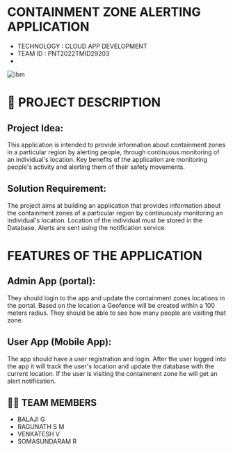 #  CONTAINMENT ZONE ALERTING APPLICATION

- TECHNOLOGY : CLOUD APP DEVELOPMENT
- TEAM ID    : PNT2022TMID29203
- 
![ibm](https://user-images.githubusercontent.com/55442886/198847093-03c78698-d684-4056-aec4-c1689924d338.jpg)


# 📒 PROJECT DESCRIPTION

## Project Idea:
This application is intended to provide information about containment zones in a particular region by alerting people, through continuous monitoring of an individual's location.  Key benefits of the application are monitoring people's activity and alerting them of their safety movements.

## Solution Requirement:
The project aims at building an application that provides information about the containment zones of a particular region by continuously monitoring an individual's location. Location of the individual must be stored in the Database. Alerts are sent using the notification service. 

# FEATURES OF THE APPLICATION

## Admin App (portal):
They should login to the app and update the containment zones locations in the portal.  Based on the location a Geofence will be created within a 100 meters radius.  They should be able to see how many people are visiting that zone.

## User App (Mobile App):
The app should have a user registration and login.  After the user logged into the app it will  track the user's location and update the database with the current location.  If the user is visiting the containment zone he will get an alert notification.


## 🧑🏻‍ TEAM MEMBERS

-  BALAJI G  
-  RAGUNATH S M
-  VENKATESH V
-  SOMASUNDARAM R
